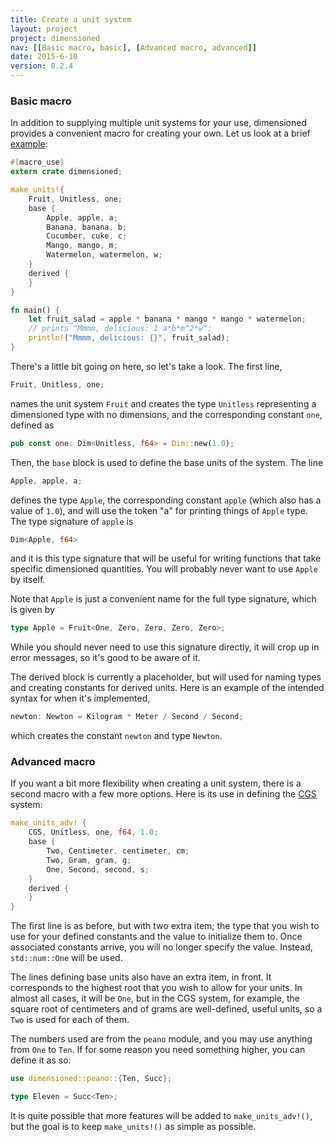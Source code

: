 ```yaml
---
title: Create a unit system
layout: project
project: dimensioned
nav: [[Basic macro, basic], [Advanced macro, advanced]]
date: 2015-6-10
version: 0.2.4
---
```


### <a name = "basic"></a>Basic macro

In addition to supplying multiple unit systems for your use, dimensioned provides a
convenient macro for creating your own. Let us look at a brief
[example](https://github.com/paholg/dimensioned/blob/master/examples/fruit.rs):

```rust
#[macro_use]
extern crate dimensioned;

make_units!{
    Fruit, Unitless, one;
    base {
        Apple, apple, a;
        Banana, banana, b;
        Cucumber, cuke, c;
        Mango, mango, m;
        Watermelon, watermelon, w;
    }
    derived {
    }
}

fn main() {
    let fruit_salad = apple * banana * mango * mango * watermelon;
    // prints "Mmmm, delicious: 1 a*b*m^2*w":
    println!("Mmmm, delicious: {}", fruit_salad);
}
```
There's a little bit going on here, so let's take a look. The first line,

```rust
Fruit, Unitless, one;
```

names the unit system `Fruit` and creates the type `Unitless` representing a dimensioned
type with no dimensions, and the corresponding constant `one`, defined as

```rust
pub const one: Dim<Unitless, f64> = Dim::new(1.0);
```

Then, the `base` block is used to define the base units of the system. The line

```rust
Apple, apple, a;
```

defines the type `Apple`, the corresponding constant `apple` (which also has a value of
`1.0`), and will use the token "a" for printing things of `Apple` type. The type
signature of `apple` is

```rust
Dim<Apple, f64>
```

and it is this type signature that will be
useful for writing functions that take specific dimensioned quantities. You will
probably never want to use `Apple` by itself.

Note that `Apple` is just a convenient name for the full type signature, which is given by

```rust
type Apple = Fruit<One, Zero, Zero, Zero, Zero>;
```

While you should never need to use this signature directly, it will crop up in error
messages, so it's good to be aware of it.

The derived block is currently a placeholder, but will used for naming types and
creating constants for derived units. Here is an example of the intended syntax for when it's implemented,

```rust
newton: Newton = Kilogram * Meter / Second / Second;
```

which creates the constant `newton` and type `Newton`.

### <a name = "advanced"></a>Advanced macro


If you want a bit more flexibility when creating a unit system, there is a second macro
with a few more options. Here is its use in defining the
[CGS](https://github.com/paholg/dimensioned/blob/master/src/cgs.rs) system:

```rust
make_units_adv! {
    CGS, Unitless, one, f64, 1.0;
    base {
        Two, Centimeter, centimeter, cm;
        Two, Gram, gram, g;
        One, Second, second, s;
    }
    derived {
    }
}
```

The first line is as before, but with two extra item; the type that you wish to use for
your defined constants and the value to initialize them to. Once associated constants
arrive, you will no longer specify the value. Instead, `std::num::One` will be used.

The lines defining base units also have an extra item, in front. It corresponds to the
highest root that you wish to allow for your units. In almost all cases, it will be
`One`, but in the CGS system, for example, the square root of centimeters and of grams
are well-defined, useful units, so a `Two` is used for each of them.

The numbers used are from the `peano` module, and you may use anything from `One` to
`Ten`. If for some reason you need something higher, you can define it as so:

```rust
use dimensioned::peano::{Ten, Succ};

type Eleven = Succ<Ten>;
```

It is quite possible that more features will be added to `make_units_adv!()`, but the
goal is to keep `make_units!()` as simple as possible.
